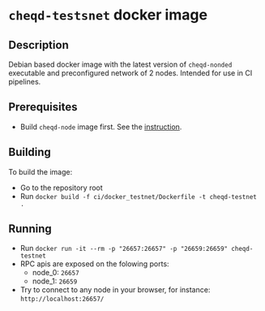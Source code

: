 # `cheqd-testsnet` docker image

## Description

Debian based docker image with the latest version of `cheqd-nonded` executable and preconfigured network of 2 nodes. Intended for use in CI pipelines.

## Prerequisites

- Build `cheqd-node` image first. See the [instruction](../docker/README.md).

## Building

To build the image:

- Go to the repository root
- Run `docker build -f ci/docker_testnet/Dockerfile -t cheqd-testnet .`

## Running

- Run `docker run -it --rm -p "26657:26657" -p "26659:26659" cheqd-testnet`
- RPC apis are exposed on the folowing ports:
  - node_0: `26657`
  - node_1: `26659`
- Try to connect to any node in your browser, for instance: `http://localhost:26657/`

